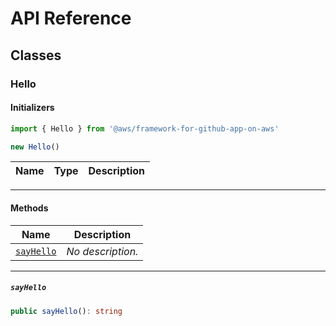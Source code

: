 # API Reference <a name="API Reference" id="api-reference"></a>



## Classes <a name="Classes" id="Classes"></a>

### Hello <a name="Hello" id="@aws/framework-for-github-app-on-aws.Hello"></a>

#### Initializers <a name="Initializers" id="@aws/framework-for-github-app-on-aws.Hello.Initializer"></a>

```typescript
import { Hello } from '@aws/framework-for-github-app-on-aws'

new Hello()
```

| **Name** | **Type** | **Description** |
| --- | --- | --- |

---

#### Methods <a name="Methods" id="Methods"></a>

| **Name** | **Description** |
| --- | --- |
| <code><a href="#@aws/framework-for-github-app-on-aws.Hello.sayHello">sayHello</a></code> | *No description.* |

---

##### `sayHello` <a name="sayHello" id="@aws/framework-for-github-app-on-aws.Hello.sayHello"></a>

```typescript
public sayHello(): string
```





